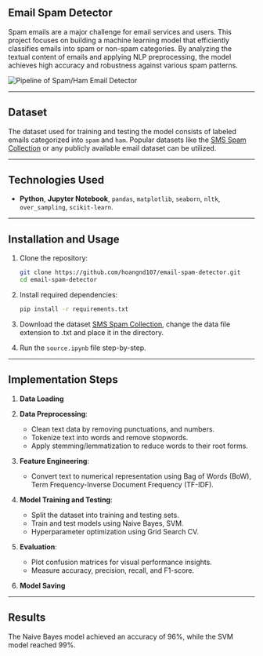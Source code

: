 ## Email Spam Detector

Spam emails are a major challenge for email services and users. This project focuses on building a machine learning model that efficiently classifies emails into spam or non-spam categories. By analyzing the textual content of emails and applying NLP preprocessing, the model achieves high accuracy and robustness against various spam patterns.

![Pipeline of Spam/Ham Email Detector](https://user-images.githubusercontent.com/80247118/209618599-e6acd06d-0a4d-49a6-bf1e-0ae83b7da6d5.png)

---

## Dataset

The dataset used for training and testing the model consists of labeled emails categorized into `spam` and `ham`. Popular datasets like the [SMS Spam Collection](https://archive.ics.uci.edu/ml/datasets/SMS+Spam+Collection) or any publicly available email dataset can be utilized.

---

## Technologies Used

- **Python**, **Jupyter Notebook**, `pandas`, `matplotlib`, `seaborn`, `nltk`, `over_sampling`, `scikit-learn`.

---

## Installation and Usage

1. Clone the repository:
   ```bash
   git clone https://github.com/hoangnd107/email-spam-detector.git
   cd email-spam-detector
   ```
2. Install required dependencies:

   ```bash
   pip install -r requirements.txt
   ```

3. Download the dataset [SMS Spam Collection](https://archive.ics.uci.edu/ml/datasets/SMS+Spam+Collection), change the data file extension to .txt and place it in the directory.

4. Run the `source.ipynb` file step-by-step.

---

## Implementation Steps
1. **Data Loading**
2. **Data Preprocessing**:
   - Clean text data by removing punctuations, and numbers.
   - Tokenize text into words and remove stopwords.
   - Apply stemming/lemmatization to reduce words to their root forms.
3. **Feature Engineering**:
   - Convert text to numerical representation using Bag of Words (BoW), Term Frequency-Inverse Document Frequency (TF-IDF).
4. **Model Training and Testing**:
    - Split the dataset into training and testing sets.
    - Train and test models using Naive Bayes, SVM.
    - Hyperparameter optimization using Grid Search CV.
5. **Evaluation**:
   - Plot confusion matrices for visual performance insights.
   - Measure accuracy, precision, recall, and F1-score.

6. **Model Saving**

---

## Results

The Naive Bayes model achieved an accuracy of 96%, while the SVM model reached 99%.

